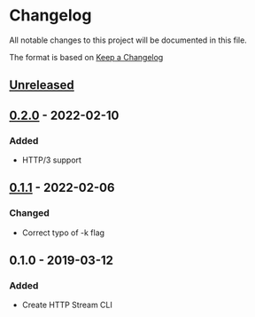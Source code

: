 # Changelog
All notable changes to this project will be documented in this file.

The format is based on [Keep a Changelog](http://keepachangelog.com/en/1.0.0/)

## [Unreleased]

## [0.2.0] - 2022-02-10
### Added
* HTTP/3 support

## [0.1.1] - 2022-02-06
### Changed
* Correct typo of -k flag

## 0.1.0 - 2019-03-12
### Added
* Create HTTP Stream CLI

[Unreleased]: https://github.com/nwtgck/https/compare/v0.2.0...HEAD
[0.2.0]: https://github.com/nwtgck/https/compare/v0.1.1...v0.2.0
[0.1.1]: https://github.com/nwtgck/https/compare/v0.1.0...v0.1.1
